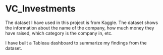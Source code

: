 # VC_Investments

The dataset I have used in this project is from Kaggle. The dataset shows the information about the name of the company, how much money they have raised, which category is the company in, etc.

I have built a Tableau dashboard to summarize my findings from the dataset.
